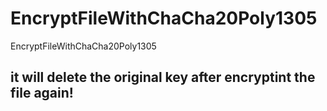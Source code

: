 # EncryptFileWithChaCha20Poly1305
EncryptFileWithChaCha20Poly1305

## it will delete the original key after encryptint the file again!
